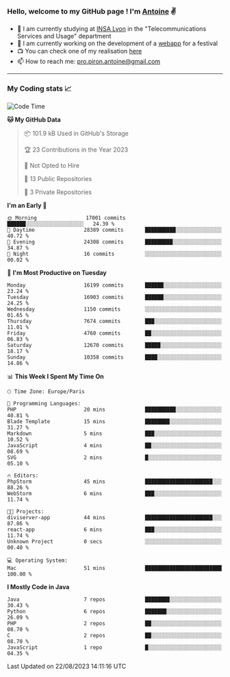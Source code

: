 ### Hello, welcome to my GitHub page ! I'm [Antoine](https://github.com/AntoinePiron) ✌️

- 🌱 I am currently studying at [INSA Lyon](https://www.insa-lyon.fr) in the "Telecommunications Services and Usage" department
- 🔭 I am currently working on the development of a [webapp](https://github.com/24HeuresINSA/Overbookd) for a festival
- 📺 You can check one of my realisation [here](https://astustc.fr)
- 📫 How to reach me: [pro.piron.antoine@gmail.com](mailto:pro.piron.antoine@gmail.com)

---

### My Coding stats 📈
<!--START_SECTION:waka-->
![Code Time](http://img.shields.io/badge/Code%20Time-184%20hrs%2033%20mins-blue)

**🐱 My GitHub Data** 

> 📦 101.9 kB Used in GitHub's Storage 
 > 
> 🏆 23 Contributions in the Year 2023
 > 
> 🚫 Not Opted to Hire
 > 
> 📜 13 Public Repositories 
 > 
> 🔑 3 Private Repositories 
 > 
**I'm an Early 🐤** 

```text
🌞 Morning                17001 commits       ██████░░░░░░░░░░░░░░░░░░░   24.39 % 
🌆 Daytime                28389 commits       ██████████░░░░░░░░░░░░░░░   40.72 % 
🌃 Evening                24308 commits       █████████░░░░░░░░░░░░░░░░   34.87 % 
🌙 Night                  16 commits          ░░░░░░░░░░░░░░░░░░░░░░░░░   00.02 % 
```
📅 **I'm Most Productive on Tuesday** 

```text
Monday                   16199 commits       ██████░░░░░░░░░░░░░░░░░░░   23.24 % 
Tuesday                  16903 commits       ██████░░░░░░░░░░░░░░░░░░░   24.25 % 
Wednesday                1150 commits        ░░░░░░░░░░░░░░░░░░░░░░░░░   01.65 % 
Thursday                 7674 commits        ███░░░░░░░░░░░░░░░░░░░░░░   11.01 % 
Friday                   4760 commits        ██░░░░░░░░░░░░░░░░░░░░░░░   06.83 % 
Saturday                 12670 commits       █████░░░░░░░░░░░░░░░░░░░░   18.17 % 
Sunday                   10358 commits       ████░░░░░░░░░░░░░░░░░░░░░   14.86 % 
```


📊 **This Week I Spent My Time On** 

```text
🕑︎ Time Zone: Europe/Paris

💬 Programming Languages: 
PHP                      20 mins             ██████████░░░░░░░░░░░░░░░   40.81 % 
Blade Template           15 mins             ████████░░░░░░░░░░░░░░░░░   31.27 % 
Markdown                 5 mins              ███░░░░░░░░░░░░░░░░░░░░░░   10.52 % 
JavaScript               4 mins              ██░░░░░░░░░░░░░░░░░░░░░░░   08.69 % 
SVG                      2 mins              █░░░░░░░░░░░░░░░░░░░░░░░░   05.10 % 

🔥 Editors: 
PhpStorm                 45 mins             ██████████████████████░░░   88.26 % 
WebStorm                 6 mins              ███░░░░░░░░░░░░░░░░░░░░░░   11.74 % 

🐱‍💻 Projects: 
diviserver-app           44 mins             ██████████████████████░░░   87.86 % 
react-app                6 mins              ███░░░░░░░░░░░░░░░░░░░░░░   11.74 % 
Unknown Project          0 secs              ░░░░░░░░░░░░░░░░░░░░░░░░░   00.40 % 

💻 Operating System: 
Mac                      51 mins             █████████████████████████   100.00 % 
```

**I Mostly Code in Java** 

```text
Java                     7 repos             ████████░░░░░░░░░░░░░░░░░   30.43 % 
Python                   6 repos             ███████░░░░░░░░░░░░░░░░░░   26.09 % 
PHP                      2 repos             ██░░░░░░░░░░░░░░░░░░░░░░░   08.70 % 
C                        2 repos             ██░░░░░░░░░░░░░░░░░░░░░░░   08.70 % 
JavaScript               1 repo              █░░░░░░░░░░░░░░░░░░░░░░░░   04.35 % 
```




 Last Updated on 22/08/2023 14:11:16 UTC
<!--END_SECTION:waka-->
